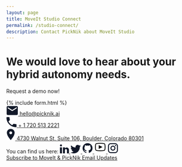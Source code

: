 ```yaml
---
layout: page
title: MoveIt Studio Connect
permalink: /studio-connect/
description: Contact PickNik about MoveIt Studio
---
```


<div class="container-flow">
    <div class="contact-top">
        <div class="container" style="position: relative;">
            <div class="row">
                <div class="col-12 col-xl-6">
                    <div class="contact-content">
                        <h1>We would love to hear about your hybrid autonomy needs.</h1>
                        <p>Request a demo now!</p>
                    </div>
                </div>
            </div>
            {% include form.html %}
        </div>
    </div>
    <div class="contact-bottom">
        <div class="container">
            <div class="row">
                <div class="col-12 col-xl-6">
                    <div class="contact-info">
                        <div class="contact-info-single">
                            <a class="contact-info-text" href="mailto:hello@picknik.ai">
                                <img src="../assets/images/redesign/mail.svg">
                                hello@picknik.ai
                            </a>
                        </div>
                        <div class="contact-info-single">
                            <a class="contact-info-text" href="tel:+17205132221"><img src="../assets/images/redesign/phone.svg">
                                + 1 720 513 2221
                            </a>
                        </div>
                        <div class="contact-info-single">
                            <a class="contact-info-text" target="_blank" href="https://maps.google.com/?q=4730 Walnut st, Suite 106, Boulder, Colorado 80301">
                              <img src="../assets/images/redesign/address.svg">
                              4730 Walnut St, Suite 106, Boulder, Colorado 80301
                            </a>
                        </div>
                    </div>
                    <div class="contact-info-social">
                        <span>You can find us here:</span>
                        <a class="contact-info-text" target="_blank" href="https://www.linkedin.com/company/picknik">
                            <img src="../assets/images/redesign/linkedin.svg">
                        </a>
                        <a class="contact-info-text" target="_blank" href="https://twitter.com/PickNikRobotics" data-proofer-ignore>
                            <img src="../assets/images/redesign/twitter.svg">
                        </a>
                        <a class="contact-info-text" target="_blank" href="https://github.com/PickNikRobotics/">
                            <img src="../assets/images/redesign/github.svg">
                        </a>
                        <a class="contact-info-text" target="_blank" href="https://www.youtube.com/channel/UCF7Yy57ZE2WNYeeXKEu8JQA">
                          <img src="/assets/images/redesign/youtube.svg" alt="Youtube logo">
                        </a>
                        <a class="contact-info-text" target="_blank" href="https://www.instagram.com/picknik_robotics/">
                            <img src="../assets/images/redesign/ig.svg">
                        </a>
                    </div>
                </div>
            </div>
        </div>
        <div class="container subscribe-to-newsletter-btn">
            <div class="row">
                <div class="col-12 col-xl-6">
                    <div class="collapses__btn">
                        <a href="https://picknik.us20.list-manage.com/subscribe?u=ec7904f1f579094c8e83e79e8&id=196b3fc03e" target="_blank" class="btn">
                            Subscribe to MoveIt & PickNik Email Updates
                        </a>
                    </div>
                </div>
            </div>
        </div>
    </div>
</div>
